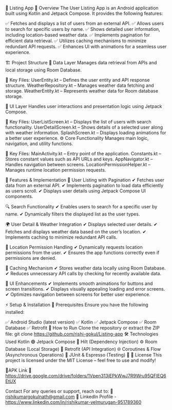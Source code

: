 📱 Listing App
📖 Overview
The User Listing App is an Android application built using Kotlin and Jetpack Compose. It provides the following features: 

✅ Fetches and displays a list of users from an external API.
✅ Allows users to search for specific users by name.
✅ Shows detailed user information, including location-based weather data.
✅ Implements pagination for efficient data retrieval.
✅ Utilizes caching mechanisms to minimize redundant API requests.
✅ Enhances UI with animations for a seamless user experience.

🏗️ Project Structure
📂 Data Layer
Manages data retrieval from APIs and local storage using Room Database.

🔑 Key Files:
UserEntity.kt – Defines the user entity and API response structure.
WeatherRepository.kt – Manages weather data fetching and storage.
WeatherEntity.kt – Represents weather data for Room database storage.

🎨 UI Layer
Handles user interactions and presentation logic using Jetpack Compose.

🔑 Key Files:
UserListScreen.kt – Displays the list of users with search functionality.
UserDetailScreen.kt – Shows details of a selected user along with weather information.
SplashScreen.kt – Displays loading animations for a better user experience.
⚙️ Core Functionality
Manages main logic, navigation, and utility functions.

🔑 Key Files:
MainActivity.kt – Entry point of the application.
Constants.kt – Stores constant values such as API URLs and keys.
AppNavigator.kt – Handles navigation between screens.
LocationPermissionHelper.kt – Manages runtime location permission requests.

🚀 Features & Implementation
📜 User Listing with Pagination
✔ Fetches user data from an external API.
✔ Implements pagination to load data efficiently as users scroll.
✔ Displays user details using Jetpack Compose UI components.

🔍 Search Functionality
✔ Enables users to search for a specific user by name.
✔ Dynamically filters the displayed list as the user types.

🌍 User Detail & Weather Integration
✔ Displays selected user details.
✔ Fetches and displays weather data based on the user’s location.
✔ Implements caching to minimize redundant API calls.

📍 Location Permission Handling
✔ Dynamically requests location permissions from the user.
✔ Ensures the app functions correctly even if permissions are denied.

💾 Caching Mechanism
✔ Stores weather data locally using Room Database.
✔ Reduces unnecessary API calls by checking for recently available data.

🎨 UI Enhancements
✔ Implements smooth animations for buttons and screen transitions.
✔ Displays visually appealing loading and error screens.
✔ Optimizes navigation between screens for better user experience.

⚡ Setup & Installation
🔧 Prerequisites
Ensure you have the following installed:

✅ Android Studio (latest version)
✅ Kotlin
✅ Jetpack Compose
✅ Room Database
✅ Retrofit
📲 How to Run
Clone the repository or extract the ZIP file:
git clone https://github.com/rishi-gokul/Listing-app
🛠️ Technologies Used Kotlin 🟣 Jetpack Compose 🎨 Hilt (Dependency Injection) ⚙️ Room Database (Local Storage) 💾 Retrofit (API Integration) 🌐 Coroutines & Flow (Asynchronous Operations) 🚀 JUnit & Espresso (Testing) 🧪 📜 License This project is licensed under the MIT License – feel free to use and modify!

📜APK Link
🔗 https://drive.google.com/drive/folders/1Vpen313jEPkWwJ7R9Wru95QFlEQ6EtUX 

 Contact For any queries or support, reach out to: 📩 rishikumargokulnath@gmail.com 🔗 LinkedIn Profile - https://www.linkedin.com/in/rishikumar-velmurugan-951789360
